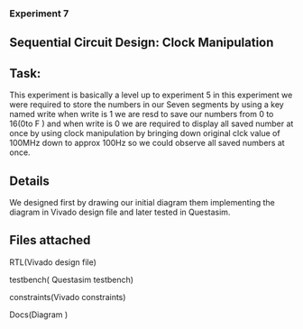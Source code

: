 ### Experiment 7

## Sequential Circuit Design: Clock Manipulation
## Task:

This experiment is basically a level up to experiment 5 in this experiment we were required to store the numbers in our Seven segments by using a key named write when write is 1 we are resd to save our numbers from 0 to 16(0to F ) and when write is 0 we are required to display all saved number at once by using clock manipulation by bringing down original clck value of 100MHz down to approx 100Hz so we could observe all saved numbers at once.


## Details 

We designed first by drawing our initial diagram them implementing the diagram in Vivado design file and later tested in Questasim.

##  Files attached
RTL(Vivado design file)

testbench( Questasim testbench)

constraints(Vivado constraints)

Docs(Diagram )



